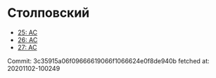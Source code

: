 # Столповский
- [25: AC](25.md)
- [26: AC](26.md)
- [27: AC](27.md)

Commit: 3c35915a06f09666619066f1066624e0f8de940b
 fetched at: 20201102-100249

